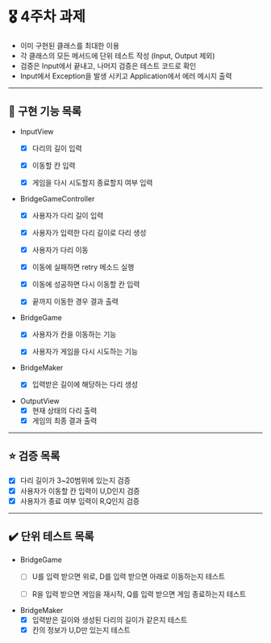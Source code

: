 # 🎖️ 4주차 과제
- 이미 구현된 클래스를 최대한 이용
- 각 클래스의 모든 메서드에 단위 테스트 작성 (Input, Output 제외)
- 검증은 Input에서 끝내고, 나머지 검증은 테스트 코드로 확인
- Input에서 Exception을 발생 시키고 Application에서 에러 메시지 출력

---
## 🚀 구현 기능 목록
- InputView
  - [x] 다리의 길이 입력
  - [x] 이동할 칸 입력
  - [x] 게임을 다시 시도할지 종료할지 여부 입력


- BridgeGameController
  - [x] 사용자가 다리 길이 입력
  - [x] 사용자가 입력한 다리 길이로 다리 생성
  - [x] 사용자가 다리 이동
  - [x] 이동에 실패하면 retry 메소드 실행
  - [x] 이동에 성공하면 다시 이동할 칸 입력
  - [x] 끝까지 이동한 경우 결과 출력


- BridgeGame
  - [x] 사용자가 칸을 이동하는 기능
  - [x] 사용자가 게임을 다시 시도하는 기능


- BridgeMaker
  - [x] 입력받은 길이에 해당하는 다리 생성


- OutputView
  - [x] 현재 상태의 다리 출력
  - [x] 게임의 최종 결과 출력

---
## ⭐️ 검증 목록

- [x] 다리 길이가 3~20범위에 있는지 검증
- [x] 사용자가 이동할 칸 입력이 U,D인지 검증
- [x] 사용자가 종료 여부 입력이 R,Q인지 검증

---
## ✔️ 단위 테스트 목록
- BridgeGame
  - [ ] U를 입력 받으면 위로, D를 입력 받으면 아래로 이동하는지 테스트
  - [ ] R을 입력 받으면 게임을 재시작, Q를 입력 받으면 게임 종료하는지 테스트


- BridgeMaker
  - [x] 입력받은 길이와 생성된 다리의 길이가 같은지 테스트
  - [x] 칸의 정보가 U,D만 있는지 테스트